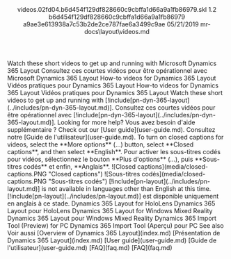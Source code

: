 <?xml version="1.0" encoding="UTF-8"?>
<xliff xmlns:logoport="urn:logoport:xliffeditor:xliff-extras:1.0" xmlns:tilt="urn:logoport:xliffeditor:tilt-non-translatables:1.0" xmlns:xsi="http://www.w3.org/2001/XMLSchema-instance" xmlns="urn:oasis:names:tc:xliff:document:1.2" xmlns:xliffext="urn:microsoft:content:schema:xliffextensions" version="1.2" xsi:schemaLocation="urn:oasis:names:tc:xliff:document:1.2 xliff-core-1.2-transitional.xsd">
  <file datatype="xml" source-language="en-US" original="videos.md" target-language="fr-FR">
    <header>
      <tool tool-company="Microsoft" tool-version="1.0-7889195" tool-name="mdxliff" tool-id="mdxliff"/>
      <xliffext:skl_file_name>videos.02fd04.b6d454f129df828660c9cbffa1d66a9a1fb86979.skl</xliffext:skl_file_name>
      <xliffext:version>1.2</xliffext:version>
      <xliffext:ms.openlocfilehash>b6d454f129df828660c9cbffa1d66a9a1fb86979</xliffext:ms.openlocfilehash>
      <xliffext:ms.sourcegitcommit>a9ae3e613938a7c53b2de2ce787fae6a3499c9ae</xliffext:ms.sourcegitcommit>
      <xliffext:ms.lasthandoff>05/21/2019</xliffext:ms.lasthandoff>
      <xliffext:ms.openlocfilepath>mr-docs\layout\videos.md</xliffext:ms.openlocfilepath>
    </header>
    <body>
      <group extype="content" id="content">
        <trans-unit xml:space="preserve" translate="yes" id="101" restype="x-metadata">
          <source>Watch these short videos to get up and running with Microsoft Dynamics 365 Layout</source>
        <target logoport:matchpercent="101" state="translated" state-qualifier="leveraged-tm">Consultez ces courtes vidéos pour être opérationnel avec Microsoft Dynamics 365 Layout</target></trans-unit>
        <trans-unit xml:space="preserve" translate="yes" id="102" restype="x-metadata">
          <source>How-to videos for Dynamics 365 Layout</source>
        <target logoport:matchpercent="101" state="translated" state-qualifier="leveraged-tm">Vidéos pratiques pour Dynamics 365 Layout</target></trans-unit>
        <trans-unit xml:space="preserve" translate="yes" id="103">
          <source>How-to videos for Dynamics 365 Layout</source>
        <target logoport:matchpercent="101" state="translated" state-qualifier="leveraged-tm">Vidéos pratiques pour Dynamics 365 Layout</target></trans-unit>
        <trans-unit xml:space="preserve" translate="yes" id="104">
          <source>Watch these short videos to get up and running with <ph id="ph1">[!include[pn-dyn-365-layout](../includes/pn-dyn-365-layout.md)]</ph>.</source>
        <target logoport:matchpercent="101" state="translated" state-qualifier="leveraged-tm">Consultez ces courtes vidéos pour être opérationnel avec <ph id="ph1">[!include[pn-dyn-365-layout](../includes/pn-dyn-365-layout.md)]</ph>.</target></trans-unit>
        <trans-unit xml:space="preserve" translate="yes" id="105">
          <source>Looking for more help?</source>
        <target logoport:matchpercent="101" state="translated" state-qualifier="leveraged-tm">Vous avez besoin d'aide supplémentaire ?</target></trans-unit>
        <trans-unit xml:space="preserve" translate="yes" id="106">
          <source>Check out our <bpt id="p1">[</bpt>User guide<ept id="p1">](user-guide.md)</ept>.</source>
        <target logoport:matchpercent="101" state="translated" state-qualifier="leveraged-tm">Consultez notre <bpt id="p1">[</bpt>Guide de l'utilisateur<ept id="p1">](user-guide.md)</ept>.</target></trans-unit>
        <trans-unit xml:space="preserve" translate="yes" id="107">
          <source>To turn on closed captions for videos, select the <bpt id="p1">**</bpt>More options<ept id="p1">**</ept> (...) button, select <bpt id="p2">**</bpt>Closed captions<ept id="p2">**</ept>, and then select <bpt id="p3">**</bpt>English<ept id="p3">**</ept>.</source>
        <target logoport:matchpercent="101" state="translated" state-qualifier="leveraged-tm">Pour activer les sous-titres codés pour vidéos, sélectionnez le bouton <bpt id="p1">**</bpt>Plus d'options<ept id="p1">**</ept> (...), puis <bpt id="p2">**</bpt>Sous-titres codés<ept id="p2">**</ept> et enfin, <bpt id="p3">**</bpt>Anglais<ept id="p3">**</ept>.</target></trans-unit>
        <trans-unit xml:space="preserve" translate="yes" id="108">
          <source><bpt id="p1">![</bpt>Closed captions<ept id="p1">]</ept><bpt id="p2">(media/closed-captions.PNG "</bpt>Closed captions<ept id="p2">")</ept></source>
        <target logoport:matchpercent="101" state="translated" state-qualifier="leveraged-tm"><bpt id="p1">![</bpt>Sous-titres codés<ept id="p1">]</ept><bpt id="p2">(media/closed-captions.PNG "</bpt>Sous-titres codés<ept id="p2">")</ept></target></trans-unit>
        <trans-unit xml:space="preserve" translate="yes" id="109">
          <source><ph id="ph1">[!include[pn-layout](../includes/pn-layout.md)]</ph> is not available in languages other than English at this time.</source>
        <target logoport:matchpercent="101" state="translated" state-qualifier="leveraged-tm"><ph id="ph1">[!include[pn-layout](../includes/pn-layout.md)]</ph> est disponible uniquement en anglais à ce stade.</target></trans-unit>
        <trans-unit xml:space="preserve" translate="yes" id="110">
          <source>Dynamics 365 Layout for HoloLens</source>
        <target logoport:matchpercent="101" state="translated" state-qualifier="leveraged-tm">Dynamics 365 Layout pour HoloLens</target></trans-unit>
        <trans-unit xml:space="preserve" translate="yes" id="111">
          <source>Dynamics 365 Layout for Windows Mixed Reality</source>
        <target logoport:matchpercent="101" state="translated" state-qualifier="leveraged-tm">Dynamics 365 Layout pour Windows Mixed Reality</target></trans-unit>
        <trans-unit xml:space="preserve" translate="yes" id="112">
          <source>Dynamics 365 Import Tool (Preview) for PC</source>
        <target logoport:matchpercent="101" state="translated" state-qualifier="leveraged-tm">Dynamics 365 Import Tool (Aperçu) pour PC</target></trans-unit>
        <trans-unit xml:space="preserve" translate="yes" id="113">
          <source>See also</source>
        <target logoport:matchpercent="101" state="translated" state-qualifier="leveraged-tm">Voir aussi</target></trans-unit>
        <trans-unit xml:space="preserve" translate="yes" id="114">
          <source><bpt id="p1">[</bpt>Overview of Dynamics 365 Layout<ept id="p1">](index.md)</ept></source>
        <target logoport:matchpercent="101" state="translated" state-qualifier="leveraged-tm"><bpt id="p1">[</bpt>Présentation de Dynamics 365 Layout<ept id="p1">](index.md)</ept></target></trans-unit>
        <trans-unit xml:space="preserve" translate="yes" id="115">
          <source><bpt id="p1">[</bpt>User guide<ept id="p1">](user-guide.md)</ept></source>
        <target logoport:matchpercent="101" state="translated" state-qualifier="leveraged-tm"><bpt id="p1">[</bpt>Guide de l'utilisateur<ept id="p1">](user-guide.md)</ept></target></trans-unit>
        <trans-unit xml:space="preserve" translate="yes" id="116">
          <source><bpt id="p1">[</bpt>FAQ<ept id="p1">](faq.md)</ept></source>
        <target logoport:matchpercent="101" state="translated" state-qualifier="leveraged-tm"><bpt id="p1">[</bpt>FAQ<ept id="p1">](faq.md)</ept></target></trans-unit>
      </group>
    </body>
  </file>
</xliff>